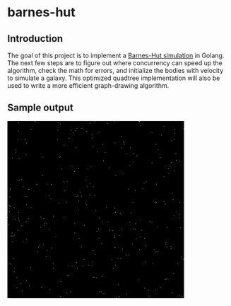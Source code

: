 # barnes-hut
## Introduction
The goal of this project is to implement a [Barnes-Hut simulation](https://en.wikipedia.org/wiki/Barnes%E2%80%93Hut_simulation) in Golang. The next few steps are to figure out where concurrency can speed up the algorithm, check the math for errors, and initialize the bodies with velocity to simulate a galaxy. This optimized quadtree implementation will also be used to write a more efficient graph-drawing algorithm.

## Sample output
<img src='docs/images/animation.gif' width=400>